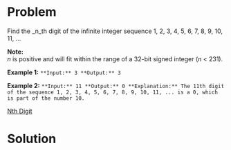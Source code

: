 
# Problem

Find the _n_th digit of the infinite integer sequence 1, 2, 3, 4, 5, 6, 7, 8,
9, 10, 11, ...

**Note:**  
_n_ is positive and will fit within the range of a 32-bit signed integer (_n_
< 231).

**Example 1:**
    ```
    **Input:**
    3
    **Output:**
    3
    ```

**Example 2:**
    ```
    **Input:**
    11
    **Output:**
    0
    **Explanation:**
    The 11th digit of the sequence 1, 2, 3, 4, 5, 6, 7, 8, 9, 10, 11, ... is a 0, which is part of the number 10.
    ```



[Nth Digit](https://leetcode.com/problems/nth-digit)

# Solution



